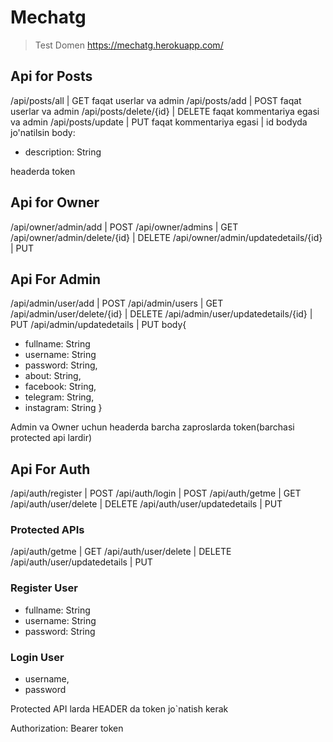 #  Mechatg
> Test Domen https://mechatg.herokuapp.com/

## Api for Posts

/api/posts/all  | GET faqat userlar va admin
/api/posts/add     | POST faqat userlar va admin
/api/posts/delete/{id} | DELETE  faqat kommentariya egasi va admin 
/api/posts/update | PUT faqat kommentariya egasi | id bodyda jo'natilsin 
  body:
  * description: String

headerda token

## Api for Owner

/api/owner/admin/add  | POST 
/api/owner/admins     | GET
/api/owner/admin/delete/{id} | DELETE
/api/owner/admin/updatedetails/{id} | PUT

## Api For Admin

/api/admin/user/add  | POST 
/api/admin/users     | GET
/api/admin/user/delete/{id} | DELETE
/api/admin/user/updatedetails/{id} | PUT
/api/admin/updatedetails | PUT 
body{
* fullname: String 
* username: String
* password: String,
* about: String,
* facebook: String,
* telegram: String,
* instagram: String
}

Admin va Owner uchun headerda barcha zaproslarda token(barchasi protected api lardir)

## Api For Auth

/api/auth/register  | POST
/api/auth/login     | POST
/api/auth/getme   | GET 
/api/auth/user/delete  | DELETE
/api/auth/user/updatedetails | PUT 

### Protected APIs

/api/auth/getme  | GET
/api/auth/user/delete  | DELETE
/api/auth/user/updatedetails | PUT 

### Register User

* fullname: String 
* username: String
* password: String

### Login User

* username,
* password

Protected API larda HEADER da token jo`natish kerak

Authorization: Bearer token
